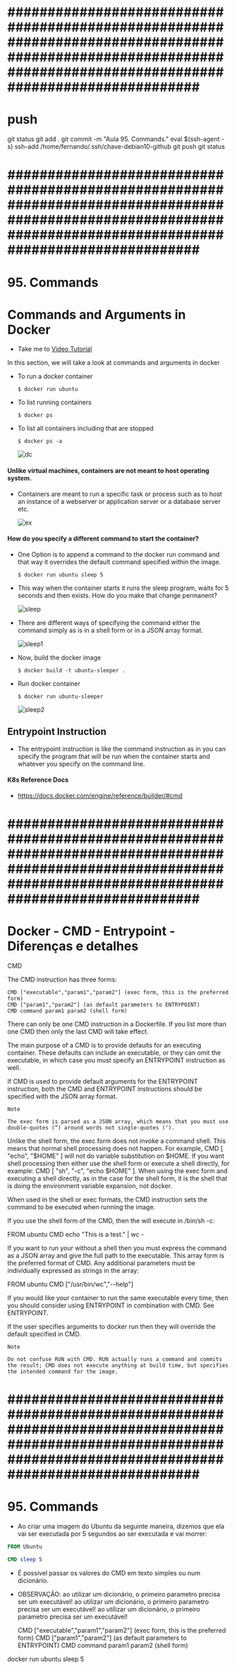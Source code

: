 
# ############################################################################################################################################################### ##############################################################################################################################################################
# ##############################################################################################################################################################
# ##############################################################################################################################################################
# push

git status
git add .
git commit -m "Aula 95. Commands."
eval $(ssh-agent -s)
ssh-add /home/fernando/.ssh/chave-debian10-github
git push
git status




# ############################################################################################################################################################### ##############################################################################################################################################################
# ##############################################################################################################################################################
# ##############################################################################################################################################################

#  95. Commands

# Commands and Arguments in Docker
  - Take me to [Video Tutorial](https://kodekloud.com/topic/commands-and-arguments-in-docker/)
  
In this section, we will take a look at commands and arguments in docker

- To run a docker container
  ```
  $ docker run ubuntu
  ```
- To list running containers
  ```
  $ docker ps 
  ```
- To list all containers including that are stopped
  ```
  $ docker ps -a
  ```
  
  ![dc](../../images/dc.PNG)
  
#### Unlike virtual machines, containers are not meant to host operating system.
- Containers are meant to run a specific task or process such as to host an instance of a webserver or application server or a database server etc.

  ![ex](../../images/ex.PNG)
  
  
#### How do you specify a different command to start the container?
- One Option is to append a command to the docker run command and that way it overrides the default command specified within the image.
  ```
  $ docker run ubuntu sleep 5
  ```
- This way when the container starts it runs the sleep program, waits for 5 seconds and then exists. How do you make that change permanent?
  
  ![sleep](../../images/sleep.PNG)
  
- There are different ways of specifying the command either the command simply as is in a shell form or in a JSON array format.
 
  ![sleep1](../../images/sleep1.PNG)
  
- Now, build the docker image
  ```
  $ docker build -t ubuntu-sleeper .
  ```
- Run docker container
  ```
  $ docker run ubuntu-sleeper
  ```
  
  ![sleep2](../../images/sleep2.PNG)
  
## Entrypoint Instruction
- The entrypoint instruction is like the command instruction as in you can specify the program that will be run when the container starts and whatever you specify on the command line.

#### K8s Reference Docs
- https://docs.docker.com/engine/reference/builder/#cmd










# ############################################################################################################################################################### ##############################################################################################################################################################
# ##############################################################################################################################################################
# ##############################################################################################################################################################

#  Docker - CMD - Entrypoint - Diferenças e detalhes

CMD

The CMD instruction has three forms:

    CMD ["executable","param1","param2"] (exec form, this is the preferred form)
    CMD ["param1","param2"] (as default parameters to ENTRYPOINT)
    CMD command param1 param2 (shell form)

There can only be one CMD instruction in a Dockerfile. If you list more than one CMD then only the last CMD will take effect.

The main purpose of a CMD is to provide defaults for an executing container. These defaults can include an executable, or they can omit the executable, in which case you must specify an ENTRYPOINT instruction as well.

If CMD is used to provide default arguments for the ENTRYPOINT instruction, both the CMD and ENTRYPOINT instructions should be specified with the JSON array format.

    Note

    The exec form is parsed as a JSON array, which means that you must use double-quotes (“) around words not single-quotes (‘).

Unlike the shell form, the exec form does not invoke a command shell. This means that normal shell processing does not happen. For example, CMD [ "echo", "$HOME" ] will not do variable substitution on $HOME. If you want shell processing then either use the shell form or execute a shell directly, for example: CMD [ "sh", "-c", "echo $HOME" ]. When using the exec form and executing a shell directly, as in the case for the shell form, it is the shell that is doing the environment variable expansion, not docker.

When used in the shell or exec formats, the CMD instruction sets the command to be executed when running the image.

If you use the shell form of the CMD, then the <command> will execute in /bin/sh -c:

FROM ubuntu
CMD echo "This is a test." | wc -

If you want to run your <command> without a shell then you must express the command as a JSON array and give the full path to the executable. This array form is the preferred format of CMD. Any additional parameters must be individually expressed as strings in the array:

FROM ubuntu
CMD ["/usr/bin/wc","--help"]

If you would like your container to run the same executable every time, then you should consider using ENTRYPOINT in combination with CMD. See ENTRYPOINT.

If the user specifies arguments to docker run then they will override the default specified in CMD.

    Note

    Do not confuse RUN with CMD. RUN actually runs a command and commits the result; CMD does not execute anything at build time, but specifies the intended command for the image.






# ############################################################################################################################################################### ##############################################################################################################################################################
# ##############################################################################################################################################################
# ##############################################################################################################################################################

#  95. Commands


- Ao criar uma imagem do Ubuntu da seguinte maneira, dizemos que ela vai ser executada por 5 segundos ao ser executada e vai morrer:

~~~~Dockerfile
FROM Ubuntu

CMD sleep 5
~~~~



- É possível passar os valores do CMD em texto simples ou num dicionário.
- OBSERVAÇÃO:
ao utilizar um dicionário, o primeiro parametro precisa ser um executável!
ao utilizar um dicionário, o primeiro parametro precisa ser um executável!
ao utilizar um dicionário, o primeiro parametro precisa ser um executável!

    CMD ["executable","param1","param2"] (exec form, this is the preferred form)
    CMD ["param1","param2"] (as default parameters to ENTRYPOINT)
    CMD command param1 param2 (shell form)

docker run ubuntu sleep 5